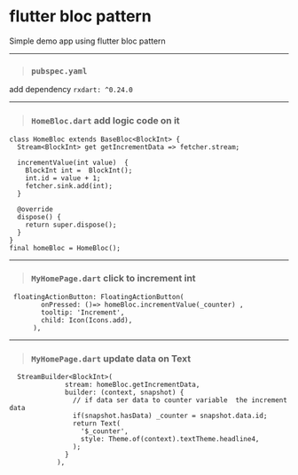 # flutter bloc pattern
Simple demo app using flutter bloc pattern 

***
> ### `pubspec.yaml`
add dependency 
`rxdart: ^0.24.0`


***


> ### `HomeBloc.dart`  add logic code on it
```
class HomeBloc extends BaseBloc<BlockInt> {
  Stream<BlockInt> get getIncrementData => fetcher.stream;

  incrementValue(int value)  {
    BlockInt int =  BlockInt();
    int.id = value + 1;
    fetcher.sink.add(int);
  }

  @override
  dispose() {
    return super.dispose();
  }
}
final homeBloc = HomeBloc();
```
***
> ### `MyHomePage.dart`  click to increment int
```
 floatingActionButton: FloatingActionButton(
        onPressed: ()=> homeBloc.incrementValue(_counter) ,
        tooltip: 'Increment',
        child: Icon(Icons.add),
      ),
```
***
> ### `MyHomePage.dart` update data on Text
```
  StreamBuilder<BlockInt>(
              stream: homeBloc.getIncrementData,
              builder: (context, snapshot) {
                // if data ser data to counter variable  the increment data
                if(snapshot.hasData) _counter = snapshot.data.id;
                return Text(
                  '$_counter',
                  style: Theme.of(context).textTheme.headline4,
                );
              }
            ), 
```

